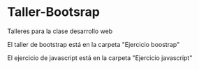 # Taller-Bootsrap
Talleres para la clase desarrollo web

El taller de bootstrap está en la carpeta "Ejercicio boostrap"

El ejercicio de javascript está en la carpeta "Ejercicio javascript"
